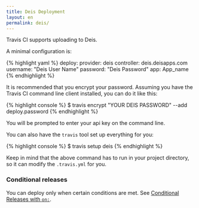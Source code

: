 ```yaml
---
title: Deis Deployment
layout: en
permalink: deis/
---
```


Travis CI supports uploading to Deis.

A minimal configuration is:

{% highlight yaml %}
deploy:
  provider: deis
  controller: deis.deisapps.com
  username: "Deis User Name"
  password: "Deis Password"
  app: App_name
{% endhighlight %}

It is recommended that you encrypt your password.
Assuming you have the Travis CI command line client installed, you can do it like this:

{% highlight console %}
$ travis encrypt "YOUR DEIS PASSWORD" --add deploy.password
{% endhighlight %}

You will be prompted to enter your api key on the command line.

You can also have the `travis` tool set up everything for you:

{% highlight console %}
$ travis setup deis
{% endhighlight %}

Keep in mind that the above command has to run in your project directory, so it can modify the `.travis.yml` for you.

### Conditional releases

You can deploy only when certain conditions are met.
See [Conditional Releases with `on:`](/user/deployment#Conditional-Releases-with-on%3A).
